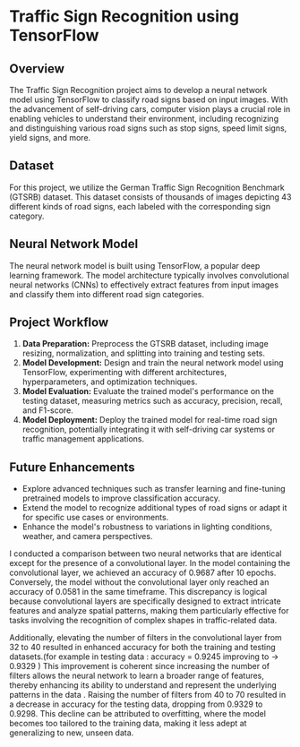 # Traffic Sign Recognition using TensorFlow

## Overview

The Traffic Sign Recognition project aims to develop a neural network model using TensorFlow to classify road signs based on input images. With the advancement of self-driving cars, computer vision plays a crucial role in enabling vehicles to understand their environment, including recognizing and distinguishing various road signs such as stop signs, speed limit signs, yield signs, and more.

## Dataset

For this project, we utilize the German Traffic Sign Recognition Benchmark (GTSRB) dataset. This dataset consists of thousands of images depicting 43 different kinds of road signs, each labeled with the corresponding sign category.

## Neural Network Model

The neural network model is built using TensorFlow, a popular deep learning framework. The model architecture typically involves convolutional neural networks (CNNs) to effectively extract features from input images and classify them into different road sign categories.

## Project Workflow

1. **Data Preparation:** Preprocess the GTSRB dataset, including image resizing, normalization, and splitting into training and testing sets.
2. **Model Development:** Design and train the neural network model using TensorFlow, experimenting with different architectures, hyperparameters, and optimization techniques.
3. **Model Evaluation:** Evaluate the trained model's performance on the testing dataset, measuring metrics such as accuracy, precision, recall, and F1-score.
4. **Model Deployment:** Deploy the trained model for real-time road sign recognition, potentially integrating it with self-driving car systems or traffic management applications.

## Future Enhancements

- Explore advanced techniques such as transfer learning and fine-tuning pretrained models to improve classification accuracy.
- Extend the model to recognize additional types of road signs or adapt it for specific use cases or environments.
- Enhance the model's robustness to variations in lighting conditions, weather, and camera perspectives.


I conducted a comparison between two neural networks that are identical except for the presence of a convolutional layer. In the model containing the convolutional layer, we achieved an accuracy of 0.9687 after 10 epochs. Conversely, the model without the convolutional layer only reached an accuracy of 0.0581 in the same timeframe. This discrepancy is logical because convolutional layers are specifically designed to extract intricate features and analyze spatial patterns, making them particularly effective for tasks involving the recognition of complex shapes in traffic-related data.

Additionally, elevating the number of filters in the convolutional layer from 32 to 40 resulted in enhanced accuracy for both the training and testing datasets.(for example in testing data : accuracy = 0.9245 improving to -> 0.9329 ) This improvement is coherent since increasing the number of filters allows the neural network to learn a broader range of features, thereby enhancing its ability to understand and represent the underlying patterns in the data .
Raising the number of filters from 40 to 70 resulted in a decrease in accuracy for the testing data, dropping from 0.9329 to 0.9298. This decline can be attributed to overfitting, where the model becomes too tailored to the training data, making it less adept at generalizing to new, unseen data.










